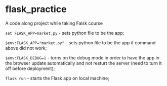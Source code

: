 # flask_practice
A code along project while taking Falsk course

```set FLASK_APP=market.py``` - sets python file to be the app;

```$env:FLASK_APP="market.py"``` - sets python file to be the app if command above did not work;

```$env:FLASK_DEBUG=1``` - turns on the debug mode in order to have the app in the browser update automatically and not resturt the server (need to turn it off before deployment);

```flask run``` - starts the Flask app on local machine;